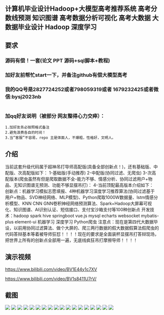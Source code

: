 ## 计算机毕业设计Hadoop+大模型高考推荐系统 高考分数线预测 知识图谱 高考数据分析可视化 高考大数据 大数据毕业设计 Hadoop 深度学习


## 要求
### 源码有偿！一套(论文 PPT 源码+sql脚本+教程)

### 
### 加好友前帮忙start一下，并备注github有偿大模型高考
### 我的QQ号是2827724252或者798059319或者 1679232425或者微信:bysj2023nb

# 

### 加qq好友说明（被部分 网友整得心力交瘁）：
    1.加好友务必按照格式备注
    2.避免浪费各自的时间！
    3.当“客服”不容易，repo 主是体面人，不爆粗，性格好，文明人。
	
## 介绍
当前这套升级代码属于超神吊打导师高配版(具备全部创新点！)，还有基础版、中配版、次高配版如下：
1-基础版(手动推荐)
2-中配版(协同过滤、无爬虫)
3-次高配版本(爬虫虽然有但是爬取数据不全-能力不够、情感分析、协同过滤用户+物品、无知识图谱无预测、功能不够显摆吊打)：
4-当前顶配最高版本介绍如下：
创新点：机器学习模拟志愿填报、4种机器学习深度学习推荐算法(协同过滤基于用户+物品、SVD神经网络、MLP模型)、Python爬取1000W数据量、lstm情感分析模型、KNN CNN GNN卷积神经网络预测算法、Spark+Hadoop大屏幕可视化、知识图谱、AI识别认证、短信接口、支付宝沙箱支付等100种创新点
开发技术：hadoop spark hive springboot vue.js mysql echarts websocket mybatis-plus element-ui 机器学习 深度学习 Python爬虫
注意点：现在是第四代大数据毕设，以前用协同过滤算法、做个大屏的、爬三两行数据的假大数据假算法假爬虫的代码答辩基本等着被导师狂怼！！！！现在的要求是全面装杯显摆吊打答辩现场，把世界上所有的创新点全部用一遍，无底线疯狂吊打摩擦导师！！！！

## 演示视频
https://www.bilibili.com/video/BV1E44y1c7XV

https://www.bilibili.com/video/BV1s8411U7rV/



## 截图
![](0.png)
![](1.png)
![](2.png)
![](3.png)
![](4.png)
![](5.png)
![](6.png)
![](7.png)
![](8.png)
![](9.png)
![](10.png)
![](11.png)
![](12.png)
![](13.png)
![](14.png)
![](15.png)
![](16.png)
![](17.png)


